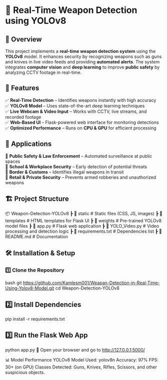 # 🔫 Real-Time Weapon Detection using YOLOv8  

## 📌 Overview  
This project implements a **real-time weapon detection system** using the **YOLOv8** model. It enhances security by recognizing weapons such as guns and knives in live video feeds and providing **automated alerts**. The system integrates **computer vision** and **deep learning** to improve **public safety** by analyzing CCTV footage in real-time.  

## 🚀 Features  
✅ **Real-Time Detection** – Identifies weapons instantly with high accuracy  
✅ **YOLOv8 Model** – Uses state-of-the-art deep learning techniques  
✅ **Live Webcam & Video Input** – Works with CCTV, live streams, and recorded footage  
✅ **Web-Based UI** – Flask-powered web interface for monitoring detections  
✅ **Optimized Performance** – Runs on **CPU & GPU** for efficient processing  

## 🎯 Applications  
🔹 **Public Safety & Law Enforcement** – Automated surveillance at public spaces  
🔹 **School & Workplace Security** – Early detection of potential threats  
🔹 **Border & Customs** – Identifies illegal weapons in transit  
🔹 **Retail & Private Security** – Prevents armed robberies and unauthorized weapons  

## 🏗️ Project Structure  
📦 Weapon-Detection-YOLOv8 ┣ 📂 static # Static files (CSS, JS, images) ┣ 📂 templates # HTML templates for Flask UI ┣ 📂 weights # Pre-trained YOLOv8 model files ┣ 📜 app.py # Flask web application ┣ 📜 YOLO_Video.py # Video processing and detection logic ┣ 📜 requirements.txt # Dependencies list ┣ 📜 README.md # Documentation


## 🛠️ Installation & Setup  

### 1️⃣ Clone the Repository  
bash
git https://github.com/Kamlesm001/Weapan-Detection-in-Real-Time-Using-Yolov8-Model.git
cd Weapon-Detection-YOLOv8

## 2️⃣ Install Dependencies
pip install -r requirements.txt

## 3️⃣ Run the Flask Web App
python app.py
📍 Open your browser and go to http://127.0.0.1:5000/

📊 Model Performance
YOLOv8 Model Used: yolov8n
Accuracy: 97%
FPS: 30+ (on GPU)
Classes Detected: Guns, Knives, Rifles, Scissors, and other suspicious objects.

